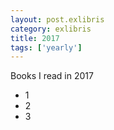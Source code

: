 ```yaml
---
layout: post.exlibris
category: exlibris
title: 2017
tags: ['yearly']
---
```


Books I read in 2017
* 1
* 2
* 3

